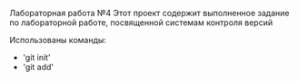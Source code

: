 Лабораторная работа №4
Этот проект содержит выполненное задание по лабораторной работе, посвященной системам контроля версий

Использованы команды:
- 'git init'
- 'git add'